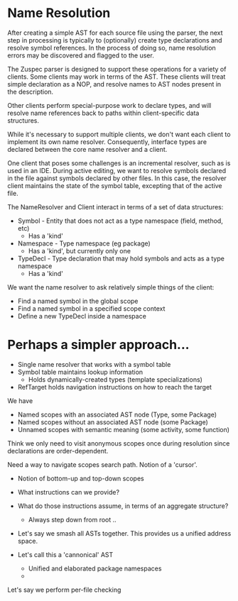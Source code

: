 # Name Resolution

After creating a simple AST for each source file using the parser, the next
step in processing is typically to (optionally) create type declarations
and resolve symbol references. In the process of doing so, name resolution
errors may be discovered and flagged to the user.

The Zuspec parser is designed to support these operations for a variety of
clients. Some clients may work in terms of the AST. These clients will
treat simple declaration as a NOP, and resolve names to AST nodes present 
in the description.

Other clients perform special-purpose work to declare types, and will
resolve name references back to paths within client-specific data 
structures.

While it's necessary to support multiple clients, we don't want each client
to implement its own name resolver. Consequently, interface types are declared
between the core name resolver and a client.

One client that poses some challenges is an incremental resolver, such as 
is used in an IDE. During active editing, we want to resolve symbols declared
in the file against symbols declared by other files. In this case, the 
resolver client maintains the state of the symbol table, excepting that 
of the active file.

The NameResolver and Client interact in terms of a set of data structures:
- Symbol    - Entity that does not act as a type namespace (field, method, etc)
  - Has a 'kind'
- Namespace - Type namespace (eg package)
  - Has a 'kind', but currently only one
- TypeDecl  - Type declaration that may hold symbols and acts as a type namespace
  - Has a 'kind'

We want the name resolver to ask relatively simple things of the client:
- Find a named symbol in the global scope
- Find a named symbol in a specified scope context
- Define a new TypeDecl inside a namespace


# Perhaps a simpler approach...

- Single name resolver that works with a symbol table
- Symbol table maintains lookup information
  - Holds dynamically-created types (template specializations)
- RefTarget holds navigation instructions on how to reach the target



We have
- Named scopes with an associated AST node (Type, some Package)
- Named scopes without an associated AST node (some Package)
- Unnamed scopes with semantic meaning (some activity, some function)

Think we only need to visit anonymous scopes once during resolution since
declarations are order-dependent.

Need a way to navigate scopes search path. Notion of a 'cursor'.
- Notion of bottom-up and top-down scopes
- What instructions can we provide?
- What do those instructions assume, in terms of an aggregate structure?
  - Always step down from root <root>.<idx1>.<idx2>

- Let's say we smash all ASTs together. This provides us a unified address space.
- Let's call this a 'cannonical' AST
  - Unified and elaborated package namespaces
  - 

Let's say we perform per-file checking 


